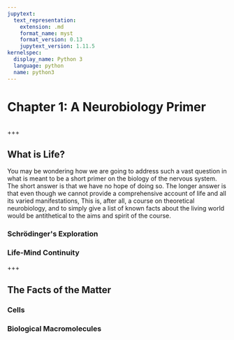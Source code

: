 ```yaml
---
jupytext:
  text_representation:
    extension: .md
    format_name: myst
    format_version: 0.13
    jupytext_version: 1.11.5
kernelspec:
  display_name: Python 3
  language: python
  name: python3
---
```


# Chapter 1: A Neurobiology Primer

```{caution} This book was initially prepared on short notice and is an ongoing, ever-evolving project. Many of the ideas, simulations, and visualizations here are incomplete, and most are missing citations. If you feel that I have neglected to cite the proper sources, please do not be offended. It is more than likely that I am in the processes of adding the relevant citations.
```

+++

## What is Life?

You may be wondering how we are going to address such a vast question in what is meant to be a short primer on the biology of the nervous system. The short answer is that we have no hope of doing so. The longer answer is that even though we cannot provide a comprehensive account of life and all its varied manifestations, This is, after all, a course on theoretical neurobiology, and to simply give a list of known facts about the living world would be antithetical to the aims and spirit of the course.

### Schrödinger's Exploration


### Life-Mind Continuity

+++

## The Facts of the Matter

### Cells


### Biological Macromolecules

```{code-cell} ipython3

```
